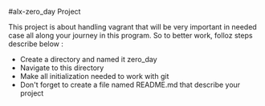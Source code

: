 #alx-zero_day Project

This project is about handling vagrant that will be very important in needed case all along your journey in this program.
So to better work, folloz steps describe below :
* Create a directory and named it zero_day
* Navigate to this directory
* Make all initialization needed to work with git
* Don't forget to create a file named README.md that describe your project
